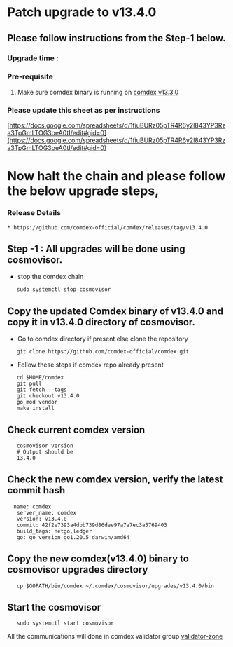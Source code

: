 # Patch upgrade to v13.4.0

## Please follow instructions from the Step-1 below.

### Upgrade time : 

### Pre-requisite
1. Make sure comdex binary is running on [comdex v13.3.0](https://github.com/comdex-official/networks/blob/main/mainnet/16_v13.3.0_Mainet_upgrade.md)


### Please update this sheet as per instructions

   [https://docs.google.com/spreadsheets/d/1fiuBURz05pTR4R6y2l843YP3Rza3TpGmLTOG3oeA0tI/edit#gid=0](https://docs.google.com/spreadsheets/d/1fiuBURz05pTR4R6y2l843YP3Rza3TpGmLTOG3oeA0tI/edit#gid=0)
    
# Now halt the chain and please follow the below upgrade steps, 

### Release Details
    * https://github.com/comdex-official/comdex/releases/tag/v13.4.0
    
## Step -1 : All upgrades will be done using cosmovisor.

* stop the comdex chain

```shell
   sudo systemctl stop cosmovisor
```

## Copy the updated Comdex binary of v13.4.0 and copy it in v13.4.0 directory of cosmovisor.

* Go to comdex directory if present else clone the repository

```shell
   git clone https://github.com/comdex-official/comdex.git
```

* Follow these steps if comdex repo already present

```shell
   cd $HOME/comdex
   git pull
   git fetch --tags
   git checkout v13.4.0
   go mod vendor
   make install
```

## Check current comdex version
```shell
   cosmovisor version
   # Output should be
   13.4.0
```

## Check the new comdex version, verify the latest commit hash

```shell
  name: comdex
   server_name: comdex
   version: v13.4.0
   commit: 42f2e7393a4dbb739d86dee97a7e7ec3a5769403
   build_tags: netgo,ledger
   go: go version go1.20.5 darwin/amd64

```


## Copy the new comdex(v13.4.0) binary to cosmovisor upgrades directory

```shell
   cp $GOPATH/bin/comdex ~/.comdex/cosmovisor/upgrades/v13.4.0/bin
```

## Start the cosmovisor

```shell
   sudo systemctl start cosmovisor
```

All the communications will done in comdex validator group [validator-zone](https://discord.com/channels/890929797318967416/891998323416907786)
